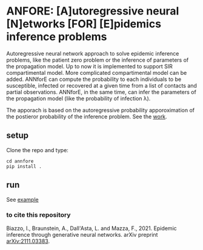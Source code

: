 # ANFORE: [A]utoregressive neural [N]etworks [FOR] [E]pidemics inference problems

Autoregressive neural network approach to solve epidemic inference problems, like the patient zero problem or the inference of parameters of the propagation model. Up to now it is implemented to support SIR compartimental model. More complicated compartimental model can be added.
ANNforE can compute the probability to each individuals to be susceptible, infected or recovered at a given time from a list of contacts and partial observations.
ANNforE, in the same time, can infer the parameters of the propagation model (like the probability of infection <span>&lambda;</span>).

The apporach is based on the autoregressive probability apporoximation of the postieror probability of the inference problem. See the [work](https://arxiv.org/abs/2111.03383).

## setup

Clone the repo and type: 
```
cd annfore 
pip install .
```

## run

See [example](annfore/examples/first_test.ipynb) 

### to cite this repository

Biazzo, I., Braunstein, A., Dall'Asta, L. and Mazza, F., 2021. Epidemic inference through generative neural networks. arXiv preprint [arXiv:2111.03383](https://arxiv.org/abs/2111.03383).

